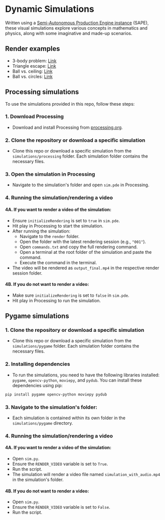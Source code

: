 # Dynamic Simulations

Written using a [Semi-Autonomous Production Engine instance](https://github.com/OpZest/Papers/blob/main/White_papers/Precision_Shaking_and_DORPO.md) (SAPE), these visual simulations explore various concepts in mathematics and physics, along with some imaginative and made-up scenarios.

## Render examples

- 3-body problem: [Link](https://www.youtube.com/shorts/3IXeo3I_Kko)
- Triangle escape: [Link](https://www.youtube.com/shorts/707H8ApfNKo)
- Ball vs. ceiling: [Link](https://www.youtube.com/shorts/LFGSVLan5UA)
- Ball vs. circles: [Link](https://www.youtube.com/shorts/iah_uF5cw8U)

## Processing simulations

To use the simulations provided in this repo, follow these steps:

### 1. Download Processing

- Download and install Processing from [processing.org](https://processing.org/download/).

### 2. Clone the repository or download a specific simulation

- Clone this repo or download a specific simulation from the `simulations/processing` folder. Each simulation folder contains the necessary files.

### 3. Open the simulation in Processing

- Navigate to the simulation's folder and open `sim.pde` in Processing.

### 4. Running the simulation/rendering a video

#### 4A. If you want to render a video of the simulation:

- Ensure `initializeRendering` is set to `true` in `sim.pde`.
- Hit play in Processing to start the simulation.
- After running the simulation:
  - Navigate to the `render` folder.
  - Open the folder with the latest rendering session (e.g., `"001"`).
  - Open `commands.txt` and copy the full rendering command.
  - Open a terminal at the root folder of the simulation and paste the command.
  - Execute the command in the terminal.
- The video will be rendered as `output_final.mp4` in the respective render session folder.

#### 4B. If you do not want to render a video:

- Make sure `initializeRendering` is set to `false` in `sim.pde`.
- Hit play in Processing to run the simulation.

## Pygame simulations

### 1. Clone the repository or download a specific simulation

- Clone this repo or download a specific simulation from the `simulations/pygame` folder. Each simulation folder contains the necessary files.

### 2. Installing dependencies

- To run the simulations, you need to have the following libraries installed: `pygame`, `opencv-python`, `moviepy`, and `pydub`. You can install these dependencies using pip:

```bash
pip install pygame opencv-python moviepy pydub
```


### 3. Navigate to the simulation's folder:
- Each simulation is contained within its own folder in the `simulations/pygame` directory.

### 4. Running the simulation/rendering a video

#### 4A. If you want to render a video of the simulation:

- Open `sim.py`.
- Ensure the `RENDER_VIDEO` variable is set to `True`.
- Run the script.
- The simulation will render a video file named `simulation_with_audio.mp4` in the simulation's folder.

#### 4B. If you do not want to render a video:

- Open `sim.py`.
- Ensure the `RENDER_VIDEO` variable is set to `False`.
- Run the script.